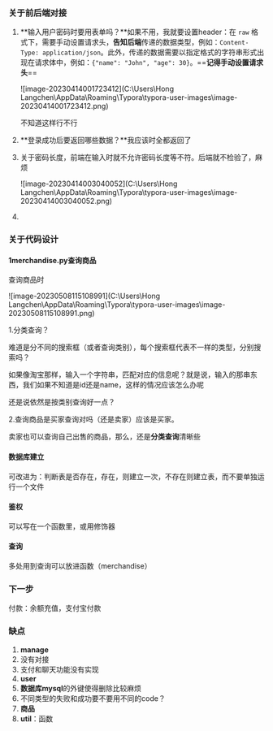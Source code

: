 ### 关于前后端对接

1. **输入用户密码时要用表单吗？**如果不用，我就要设置header：在 `raw` 格式下，需要手动设置请求头，**告知后端**传递的数据类型，例如：`Content-Type: application/json`。此外，传递的数据需要以指定格式的字符串形式出现在请求体中，例如：`{"name": "John", "age": 30}`。==**记得手动设置请求头**==

   ![image-20230414001723412](C:\Users\Hong Langchen\AppData\Roaming\Typora\typora-user-images\image-20230414001723412.png)

   不知道这样行不行

2. **登录成功后要返回哪些数据？**我应该时全都返回了

3. 关于密码长度，前端在输入时就不允许密码长度等不符。后端就不检验了，麻烦

   ![image-20230414003040052](C:\Users\Hong Langchen\AppData\Roaming\Typora\typora-user-images\image-20230414003040052.png)

4. 

### 关于代码设计

#### 1merchandise.py查询商品

查询商品时

![image-20230508115108991](C:\Users\Hong Langchen\AppData\Roaming\Typora\typora-user-images\image-20230508115108991.png)

1.分类查询？

难道是分不同的搜索框（或者查询类别），每个搜索框代表不一样的类型，分别搜索吗？

如果像淘宝那样，输入一个字符串，匹配对应的信息呢？就是说，输入的那串东西，我们如果不知道是id还是name，这样的情况应该怎么办呢

还是说依然是按类别查询好一点？

2.查询商品是买家查询对吗（还是卖家）应该是买家。

卖家也可以查询自己出售的商品，那么，还是**分类查询**清晰些

#### 数据库建立

可改进为：判断表是否存在，存在，则建立一次，不存在则建立表，而不要单独运行一个文件

#### 鉴权

可以写在一个函数里，或用修饰器

#### 查询

多处用到查询可以放进函数（merchandise）



### 下一步

付款：余额充值，支付宝付款



### 缺点

1. **manage**
2. 没有对接
3. 支付和聊天功能没有实现
4. **user**
5. **数据库mysql**的外键使得删除比较麻烦
6. 不同类型的失败和成功要不要用不同的code？
7. **商品**
8. **util**：函数
